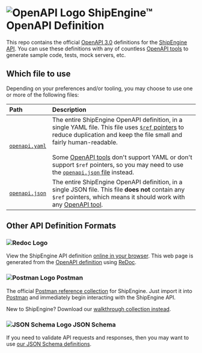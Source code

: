 ![OpenAPI Logo](https://shipengine.github.io/img/openapi-logo.png) ShipEngine™ OpenAPI Definition
==============================================

This repo contains the official [OpenAPI 3.0](https://github.com/OAI/OpenAPI-Specification/blob/master/versions/3.0.2.md) definitions for the [ShipEngine API](https://shipengine.com).  You can use these definitions with any of countless [OpenAPI tools](https://openapi.tools/) to generate sample code, tests, mock servers, etc.


Which file to use
-----------------------------------
Depending on your preferences and/or tooling, you may choose to use one or more of the following files:

|Path                |Description
|:-------------------|:--------------------------------
|[`openapi.yaml`](openapi.yaml)        |The entire ShipEngine OpenAPI definition, in a single YAML file.  This file uses [`$ref` pointers](https://github.com/OAI/OpenAPI-Specification/blob/master/versions/3.0.2.md#reference-object) to reduce duplication and keep the file small and fairly human-readable.<br><br> Some [OpenAPI tools](https://openapi.tools/) don't support YAML or don't support `$ref` pointers, so you may need to use the [`openapi.json` file](openapi.json) instead.
|[`openapi.json`](openapi.json)        |The entire ShipEngine OpenAPI definition, in a single JSON file.  This file **does not** contain any `$ref` pointers, which means it should work with any [OpenAPI tool](https://openapi.tools/).


Other API Definition Formats
----------------------------

### ![Redoc Logo](https://shipengine.github.io/img/redoc-logo-small.png)
View the ShipEngine API definition [online in your browser](https://shipengine.github.io/shipengine-openapi/). This web page is generated from the [OpenAPI definition](https://github.com/ShipEngine/shipengine-openapi) using [ReDoc](https://github.com/Redocly/redoc).


### ![Postman Logo](https://shipengine.github.io/img/postman-logo-small.png) Postman
The official [Postman reference collection](https://documenter.getpostman.com/view/305204/SW7W5V6o) for ShipEngine.  Just import it into [Postman](https://getpostman.com) and immediately begin interacting with the ShipEngine API. 


New to ShipEngine? Download our [walkthrough collection instead](https://documenter.getpostman.com/view/305204/SW7XbA6V).

### ![JSON Schema Logo](https://shipengine.github.io/img/json-schema-logo-small.png) JSON Schema
If you need to validate API requests and responses, then you may want to use [our JSON Schema definitions](https://github.com/ShipEngine/shipengine-json-schema).

